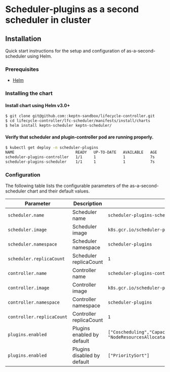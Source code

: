 # Scheduler-plugins as a second scheduler in cluster

## Installation

Quick start instructions for the setup and configuration of as-a-second-scheduler using Helm.

### Prerequisites

- [Helm](https://helm.sh/docs/intro/quickstart/#install-helm)

### Installing the chart

#### Install chart using Helm v3.0+

```bash
$ git clone git@github.com::keptn-sandbox/lifecycle-controller.git
$ cd lifecycle-controller/lfc-scheduler/manifests/install/charts
$ helm install keptn-scheduler keptn-scheduler/
```

#### Verify that scheduler and plugin-controller pod are running properly.

```bash
$ kubectl get deploy -n scheduler-plugins
NAME                           READY   UP-TO-DATE   AVAILABLE   AGE
scheduler-plugins-controller   1/1     1            1           7s
scheduler-plugins-scheduler    1/1     1            1           7s
```

### Configuration

The following table lists the configurable parameters of the as-a-second-scheduler chart and their default values.

| Parameter                               | Description                   | Default                                                                                         |
| --------------------------------------- |-------------------------------|-------------------------------------------------------------------------------------------------|
| `scheduler.name`                        | Scheduler name                | `scheduler-plugins-scheduler`                                                                   |
| `scheduler.image`                       | Scheduler image               | `k8s.gcr.io/scheduler-plugins/kube-scheduler:v0.23.10`                                          |
| `scheduler.namespace`                   | Scheduler namespace           | `scheduler-plugins`                                                                             |
| `scheduler.replicaCount`                | Scheduler replicaCount        | `1`                                                                                             |
| `controller.name`                       | Controller name               | `scheduler-plugins-controller`                                                                  |
| `controller.image`                      | Controller image              | `k8s.gcr.io/scheduler-plugins/controller:v0.23.10`                                              |
| `controller.namespace`                  | Controller namespace          | `scheduler-plugins`                                                                             |
| `controller.replicaCount`               | Controller replicaCount       | `1`                                                                                             |
| `plugins.enabled`                       | Plugins enabled by default    | `["Coscheduling","CapacityScheduling","NodeResourceTopologyMatch", "NodeResourcesAllocatable"]` |
| `plugins.enabled`                       | Plugins disabled by default   | `["PrioritySort"]`                                                                              |

